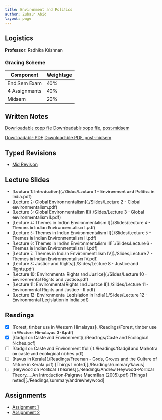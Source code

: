 ```yaml
---
title: Environment and Politics 
author: Zubair Abid
layout: page
---
```


## Logistics

**Professor**: Radhika Krishnan

### Grading Scheme

| Component     | Weightage |
|---------------|-----------|
| End Sem Exam  | 40%       |
| 4 Assignments | 40%       |
| Midsem        | 20%       |


## Written Notes

[Downloadable xopp file](./epnotes.xopp) [Downloadable xopp file, post-midsem](./epnotespostmid.xopp)

[Downloadable PDF](./epnotes.pdf)  [Downloadable PDF, post-midsem](./epnotespostmid.pdf)

## Typed Revisions

- [Mid Revision](midrevision)

## Lecture Slides

- [Lecture 1: Introduction](./Slides/Lecture 1 - Environment and Politics in India.pdf)
- [Lecture 2: Global Environmentalism](./Slides/Lecture 2 - Global environmentalism.pdf)
- [Lecture 3: Global Environmentalism II](./Slides/Lecture 3 - Global environmentalism II.pdf)
- [Lecture 4: Themes in Indian Environmentalism I](./Slides/Lecture 4 - Themes in Indian Environmentalism I.pdf)
- [Lecture 5: Themes in Indian Environmentalism II](./Slides/Lecture 5 - Themes in Indian Environmentalism II.pdf)
- [Lecture 6: Themes in Indian Environmentalism III](./Slides/Lecture 6 - Themes in Indian Environmentalism III.pdf)
- [Lecture 7: Themes in Indian Environmentalism IV](./Slides/Lecture 7 - Themes in Indian Environmentalism IV.pdf)
- [Lecture 8: Justice and Rights](./Slides/Lecture 8 - Justice and Rights.pdf)
- [Lecture 10: Environmental Rights and Justice](./Slides/Lecture 10 - Environmental Rights and Justice.pdf)
- [Lecture 11: Environmental Rights and Justice II](./Slides/Lecture 11 - Environmental Rights and Justice - II.pdf)
- [Lecture 12: Environmental Legislation in India](./Slides/Lecture 12 - Environmental Legislation in India.pdf)

## Readings

- [X] [Forest, timber use in Western Himalayas](./Readings/Forest, timber use in Western Himalayas 3-8.pdf)
- [X] [Gadgil on Caste and Environment](./Readings/Caste and Ecological Niches.pdf)
- [ ] [Gadgil on Caste and Environment (full)](./Readings/Gadgil and Malhotra on caste and ecological niches.pdf)
- [ ] [Kavus in Kerala](./Readings/Freeman - Gods, Groves and the Culture of Nature in Kerala.pdf) [Things I noted][./Readings/summary/kavus]
- [ ] [Heywood on Political Theories](./Readings/Andrew Heywood-Political Theory_ _ An Introduction-Palgrave Macmillan (2005).pdf) [Things I noted][./Readings/summary/andrewheywood] 

## Assignments

- [Assignment 1](./Assignments/1/index)
- [Assignment 2](./Assignments/2/index)
